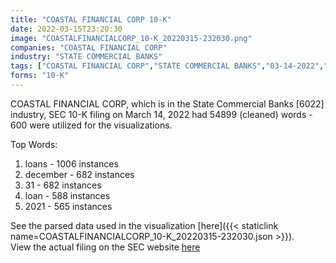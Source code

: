 ```yaml
---
title: "COASTAL FINANCIAL CORP 10-K"
date: 2022-03-15T23:20:30
image: "COASTALFINANCIALCORP_10-K_20220315-232030.png"
companies: "COASTAL FINANCIAL CORP"
industry: "STATE COMMERCIAL BANKS"
tags: ["COASTAL FINANCIAL CORP","STATE COMMERCIAL BANKS","03-14-2022","10-K"]
forms: "10-K"
---
```

COASTAL FINANCIAL CORP, which is in the State Commercial Banks [6022] industry, SEC 10-K filing on March 14, 2022 had 54899 (cleaned) words - 600 were utilized for the visualizations.

Top Words:
1. loans - 1006 instances
2. december - 682 instances
3. 31 - 682 instances
4. loan - 588 instances
5. 2021 - 565 instances


See the parsed data used in the visualization [here]({{< staticlink name=COASTALFINANCIALCORP_10-K_20220315-232030.json >}}).  
View the actual filing on the SEC website [here](https://www.sec.gov/Archives/edgar/data/1437958/0001564590-22-009970.txt)